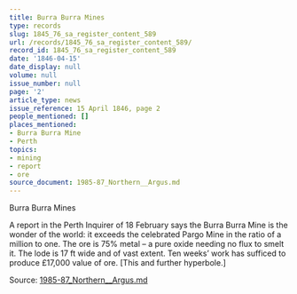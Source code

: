 ```yaml
---
title: Burra Burra Mines
type: records
slug: 1845_76_sa_register_content_589
url: /records/1845_76_sa_register_content_589/
record_id: 1845_76_sa_register_content_589
date: '1846-04-15'
date_display: null
volume: null
issue_number: null
page: '2'
article_type: news
issue_reference: 15 April 1846, page 2
people_mentioned: []
places_mentioned:
- Burra Burra Mine
- Perth
topics:
- mining
- report
- ore
source_document: 1985-87_Northern__Argus.md
---
```


Burra Burra Mines

A report in the Perth Inquirer of 18 February says the Burra Burra Mine is the wonder of the world: it exceeds the celebrated Pargo Mine in the ratio of a million to one.  The ore is 75% metal – a pure oxide needing no flux to smelt it. The lode is 17 ft wide and of vast extent.  Ten weeks’ work has sufficed to produce £17,000 value of ore.  [This and further hyperbole.]

Source: [1985-87_Northern__Argus.md](/downloads/markdown/1985-87_Northern__Argus.md)
